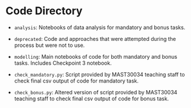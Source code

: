 # Code Directory
- `analysis`: Notebooks of data analysis for mandatory and bonus tasks.  
- `deprecated`: Code and approaches that were attempted during the process but were not to use.
- `modelling`: Main notebooks of code for both mandatory and bonus tasks. Includes Checkpoint 3 notebook.

- `check_mandatory.py`: Script provided by MAST30034 teaching staff to check final csv output of code for mandatory task.
- `check_bonus.py`: Altered version of script provided by MAST30034 teaching staff to check final csv output of code for bonus task.
